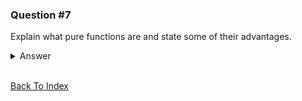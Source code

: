 ### Question #7

Explain what pure functions are and state some of their advantages.

<details>
<summary>Answer</summary>

we can call a function 'pure' if it have the following properties:

1. it returns the same output for a given input.
2. it does not have side effects.

an exmaple for a pure function:

```JavaScript
function add(x, y) {
  return x + y;
}
```

in contrast, the following is a impure function:

```JavaScript
let globalVariable = 0;

function addAndUpdateGlobal(x, y) {
  globalVariable += x + y;
  return globalVariable;
}
```

There are several advanteges of using pure functions:

1. **Predictability** - the fact that it always returns the same output for any given input, makes the pure function more predictable, and therefore more easy to understand, debug and modify if needed.
2. **testablitiy** - both properties of pure functions makes it easier to test the code. you can simply pass in some inputs and check that the output is as expected.
3. **Reusability** - pure functions do not rely on external state and do not change it, so it can be used anywhere needed. this turns the code to be more modular and easier to maintain.

</details>

<br>

[Back To Index](../index.md)
